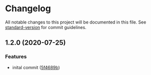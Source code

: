 # Changelog

All notable changes to this project will be documented in this file. See [standard-version](https://github.com/conventional-changelog/standard-version) for commit guidelines.

## 1.2.0 (2020-07-25)


### Features

* inital commit ([5f4689b](https://github.com/figedi/sops/commit/5f4689b0535b9191f8b0eda24c00185bb10d7243))

